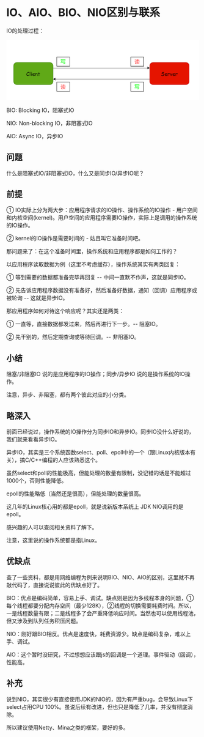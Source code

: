 # IO、AIO、BIO、NIO区别与联系

IO的处理过程：

![image-20221015232214401](image-20221015232214401.png)

BIO: Blocking IO，阻塞式IO

NIO: Non-blocking IO，非阻塞式IO

AIO: Async IO，异步IO

## 问题

什么是阻塞式IO/非阻塞式IO，什么又是同步IO/异步IO呢？

## 前提

① IO实际上分为两大步：应用程序请求的IO操作、操作系统的IO操作 - 用户空间和内核空间(kernel)。用户空间的应用程序需要IO操作，实际上是调用的操作系统的IO操作。

② kernel的IO操作是需要时间的 - 姑且叫它准备时间吧。

那问题来了：在这个准备时间里，操作系统和应用程序都是如何工作的？

以应用程序读取数据为例（这里不考虑缓存），操作系统其实有两类回复：

① 等到需要的数据都准备完毕再回复 -- 中间一直默不作声，这就是同步IO。

② 先告诉应用程序数据没有准备好，然后准备好数据，通知（回调）应用程序或被轮询 -- 这就是异步IO。

那应用程序如何对待这个响应呢？其实还是两类：

① 一直等，直接数据都发过来，然后再进行下一步。-- 阻塞IO。

② 先干别的，然后定期查询或等待回调。-- 非阻塞IO。

## 小结

阻塞/非阻塞IO 说的是应用程序的IO操作；同步/异步IO 说的是操作系统的IO操作。

注意，异步、非阻塞，都有两个彼此对应的小分类。

## 略深入

前面已经说过，操作系统的IO操作分为同步IO和异步IO。同步IO没什么好说的，我们就来看看异步IO。

异步IO，其实是三个系统函数select、poll、epoll中的一个（跟Linux内核版本有关），搞C/C++编程的人应该熟悉这个。

虽然select和poll的性能极高，但能处理的数量有限制，没记错的话是不能超过1000个，否则性能降低。

epoll的性能略低（当然还是很高），但能处理的数量很高。

这几年的Linux核心用的都是epoll，就是说新版本系统上 JDK NIO调用的是epoll。

感兴趣的人可以查阅相关资料了解下。

注意，这里说的操作系统都是指Linux。

## 优缺点

查了一些资料，都是用网络编程为例来说明BIO、NIO、AIO的区别，这里就不再敲代码了，直接说说彼此的优缺点好了。

BIO：优点是编码简单，容易上手、调试。缺点则是因为多线程本身的问题，①每个线程都要分配内存空间（最少128K），②线程的切换需要耗费时间。所以，一是线程数量有限；二是线程多了会严重降低响应时间。当然也可以使用线程池，但又涉及到队列任务积压问题。

NIO：刚好跟BIO相反。优点是速度快，耗费资源少。缺点是编码复杂，难以上手、调试。

AIO：这个暂时没研究，不过想想应该跟js的回调是一个道理。事件驱动（回调），性能高。

## 补充

说到NIO，其实很少有直接使用JDK的NIO的，因为有严重bug，会导致Linux下select占用CPU 100%。虽说后续有改进，但也只是降低了几率，并没有彻底消除。

所以建议使用Netty、Mina之类的框架，要好的多。